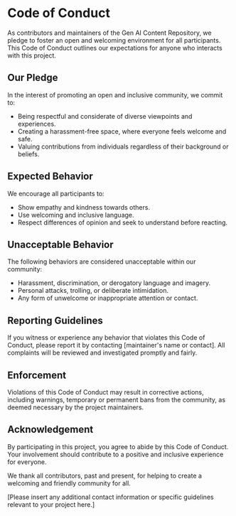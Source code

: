 # Code of Conduct

As contributors and maintainers of the Gen AI Content Repository, we pledge to foster an open and welcoming environment for all participants. This Code of Conduct outlines our expectations for anyone who interacts with this project.

## Our Pledge

In the interest of promoting an open and inclusive community, we commit to:

- Being respectful and considerate of diverse viewpoints and experiences.
- Creating a harassment-free space, where everyone feels welcome and safe.
- Valuing contributions from individuals regardless of their background or beliefs.

## Expected Behavior

We encourage all participants to:

- Show empathy and kindness towards others.
- Use welcoming and inclusive language.
- Respect differences of opinion and seek to understand before reacting.

## Unacceptable Behavior

The following behaviors are considered unacceptable within our community:

- Harassment, discrimination, or derogatory language and imagery.
- Personal attacks, trolling, or deliberate intimidation.
- Any form of unwelcome or inappropriate attention or contact.

## Reporting Guidelines

If you witness or experience any behavior that violates this Code of Conduct, please report it by contacting [maintainer's name or contact]. All complaints will be reviewed and investigated promptly and fairly.

## Enforcement

Violations of this Code of Conduct may result in corrective actions, including warnings, temporary or permanent bans from the community, as deemed necessary by the project maintainers.

## Acknowledgement

By participating in this project, you agree to abide by this Code of Conduct. Your involvement should contribute to a positive and inclusive experience for everyone.

We thank all contributors, past and present, for helping to create a welcoming and friendly community for all.

[Please insert any additional contact information or specific guidelines relevant to your project here.]


